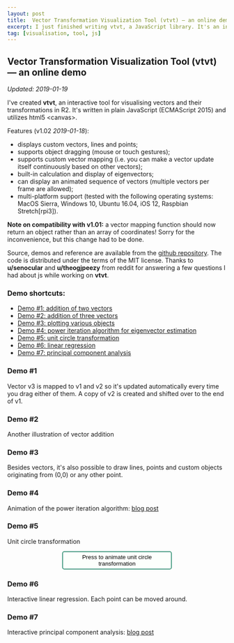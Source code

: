 ```yaml
---
layout: post
title:  Vector Transformation Visualization Tool (vtvt) — an online demo
excerpt: I just finished writing vtvt, a JavaScript library. It's an interactive tool for visualizing vectors and their transformations in R2
tag: [visualisation, tool, js]
---
```


## Vector Transformation Visualization Tool (vtvt) — an online demo

*Updated: 2019-01-19*

I've created **vtvt**, an interactive tool for visualising vectors and their transformations in R2. It's written in plain JavaScript (ECMAScript 2015) and utilizes html5 \<canvas\>. 

Features (v1.02 *2019-01-18*):
- displays custom vectors, lines and points;
- supports object dragging (mouse or touch gestures);
- supports custom vector mapping (i.e. you can make a vector update itself continuously based on other vectors);
- built-in calculation and display of eigenvectors;
- can display an animated sequence of vectors (multiple vectors per frame are allowed);
- multi-platform support (tested with the following operating systems: MacOS Sierra, Windows 10, Ubuntu 16.04, iOS 12, Raspbian Stretch[rpi3]).

**Note on compatibility with v1.01:** a vector mapping function should now return an object rather than an array of coordinates! Sorry for the inconvenience, but this change had to be done. 

Source, demos and reference are available from the [github repository](https://github.com/ex-punctis/vtvt). The code is distributed under the terms of the MIT license. Thanks to **u/senocular** and **u/theogjpeezy** from reddit for answering a few questions I had about js while working on **vtvt**.

### Demo shortcuts:

- [Demo #1: addition of two vectors](#demo-1)
- [Demo #2: addition of three vectors](#demo-2)
- [Demo #3: plotting various objects](#demo-3)
- [Demo #4: power iteration algorithm for eigenvector estimation](https://www.expunctis.com/2019/01/11/Linalg-power-iter.html#animation_trigger_4)
- [Demo #5: unit circle transformation](#demo-5)
- [Demo #6: linear regression](#demo-6)
- [Demo #7: principal component analysis](https://www.expunctis.com/2019/02/19/Covariance-linalg.html#vector_canvas_7)

### Demo #1
Vector v3 is mapped to v1 and v2 so it's updated automatically every time you drag either of them. A copy of v2 is created and shifted over to the end of v1.
<div class="canvas-wrapper">
	<canvas id='vector_canvas_1' class="canvas-wrapped"></canvas>
</div> 

### Demo #2
Another illustration of vector addition
<div class="canvas-wrapper">
	<canvas id='vector_canvas_2' class="canvas-wrapped"></canvas>
</div> 

### Demo #3
Besides vectors, it's also possible to draw lines, points and custom objects originating from (0,0) or any other point.
<div class="canvas-wrapper">
	<canvas id='vector_canvas_3' class="canvas-wrapped"></canvas>
</div> 

### Demo #4
Animation of the power iteration algorithm: [blog post](https://www.expunctis.com/2019/01/11/Linalg-power-iter.html#animation_trigger_4)

### Demo #5
Unit circle transformation

<p><button id='animation_trigger_5'>Press to animate unit circle transformation</button></p>
<div class="canvas-wrapper">
	<canvas id='vector_canvas_5' class="canvas-wrapped"></canvas>
</div> 

### Demo #6
Interactive linear regression. Each point can be moved around.

<div class="canvas-wrapper">
		<canvas id='vector_canvas_6' class="canvas-wrapped"></canvas>
</div> 

### Demo #7
Interactive principal component analysis: [blog post](https://www.expunctis.com/2019/02/19/Covariance-linalg.html#vector_canvas_7)


<script>
{% include vtvt.js %}
</script>

<style>

button {
	display: block;
	position: relative;
    margin-left:auto;
    margin-right:auto;
    width: 50%;
	background-color: #FCFFFC; 
	color: black; 
	border: 2px solid #449980; 
	border-radius: 5px; 
	padding: 4px 4px;

}
button:hover {
	background-color: #F9FFFA; 
}

button:focus {
  outline: none;
}

</style>

 <script>
	// *************************************************************************************************	 
	// Demo canvas #1

	// initialize the scene
	var scene1 = new vtvt({canvas_id: "vector_canvas_1", grid_res: 16, circle_rad: 0.5, show_matrix: false, show_eig: false});

	// add vector v1
	scene1.addVector({coords: [-2, -4], c: "190, 0, 190", draggable: true, kind: 'vector', label: "v1"});   
	
	// add vector v2 
	scene1.addVector({coords: [-1, 7], c: "0, 160, 190", draggable: true, kind: 'vector', label: "v2"});    

	// add copy of v2 with origin is mapped to v1
	scene1.addVector({coords: [-1, 7], c: "200,200,200", draggable: true, kind: 'vector', mapping: function(){ 
					return { mapX: scene1.vectors[1].coord_x,
										mapY: scene1.vectors[1].coord_y,
										mapXo: scene1.vectors[0].coord_x,
										mapYo: scene1.vectors[0].coord_y }; }  });    

	// add v3 = v1+v2
	scene1.addVector({c: "190,160,0", draggable: true, kind: 'vector', draggable: false, label: "v3=v1+v2", mapping: function(){ 
					return { mapX: scene1.vectors[0].coord_x + scene1.vectors[1].coord_x, 
										mapY: scene1.vectors[0].coord_y + scene1.vectors[1].coord_y }; }  });           

	// render
	scene1.render();

	// *************************************************************************************************	 
	// Demo canvas #2
        
	// initialize the scene
	var scene2 = new vtvt({canvas_id: "vector_canvas_2", grid_res: 16, circle_rad: 0.5, show_matrix: false, show_eig: false});

	// vector , can be dragged    
	scene2.addVector({coords: [-2, -4], c: "190, 160, 0", draggable: true, kind: 'vector', label: "v1"});   

	scene2.addVector({coords: [-1, 7], c: "0, 160, 190", draggable: true, kind: 'vector', label: "v2", mapping: function(){ 
					return {
							mapXo: scene2.vectors[0].coord_x, 
							mapYo: scene2.vectors[0].coord_y
					};
			}  });    
	
	scene2.addVector({coords: [6, 1], c: "190, 0, 190", draggable: true, kind: 'vector', label: "v3", mapping: function(){ 
					return {
							mapXo: scene2.vectors[0].coord_x + scene2.vectors[1].coord_x, 
							mapYo: scene2.vectors[0].coord_y + scene2.vectors[1].coord_y
					};
			}  });    
			
	scene2.addVector({c: "200,200,200", draggable: true, kind: 'vector', draggable: false, label: "     v1+v2+v3", mapping: function(){ 
					return {
							mapX: scene2.vectors[0].coord_x + scene2.vectors[1].coord_x + scene2.vectors[2].coord_x, 
							mapY: scene2.vectors[0].coord_y + scene2.vectors[1].coord_y + scene2.vectors[2].coord_y
					};
			}  });           
	
	// render
	scene2.render();


	// *************************************************************************************************	 
	// Demo canvas 3

	// initialize the scene
	var scene3 = new vtvt({canvas_id: "vector_canvas_3", grid_res: 16, circle_rad: 0.5, show_eig: false});

	// point only, cannot be dragged    
	scene3.addVector({coords: [-6, 1], c: "210, 20, 0", draggable: false, kind: 'point', draw_line: true, draw_arrow: false, label: "static point"});

	// line only, cannot be dragged
	scene3.addVector({coords: [-5, 2], c: "210, 100, 210", draggable: false, kind: 'line', label: "static line"});   

	// vector, cannot be dragged    
	scene3.addVector({coords: [-4, 4], c: "70, 50, 220", draggable: false, kind: 'vector', label: "static vector"}); 

	// stem + point, cannot be dragged
	scene3.addVector({coords: [-2, 5], c: "50, 220, 140", draggable: false, kind: 'custom', draw_arrow: false, draw_point: true, label: "static stem+point"}); 

	// vector + line, can be dragged    
	scene3.addVector({coords: [2, 5], c: "100, 150, 150", draggable: true, kind: 'custom', draw_line: true, label: "line+arrow"});   

	// line only, can be dragged    
	scene3.addVector({coords: [4, 4], c: "120, 200, 90", draggable: true, kind: 'line', draw_line: true, draw_arrow: false, label: "line"});

	// line and point, can be dragged    
	scene3.addVector({coords: [5, 3], c: "200, 100, 50", draggable: true, kind: 'custom', draw_line: true, draw_arrow: false, draw_point: true, label: "line+point"}); 

	// point only, can  be dragged    
	scene3.addVector({coords: [6, 1], c: "0, 100, 200", draggable: true, kind: 'point', label: "point"});

	//arrow, draggable
	scene3.addVector({coords: [5, -1], c: "255, 87, 51", draggable: true, kind: 'custom', draw_stem: false, label: "arrow"});    

	// a displaced vector, can be dragged    
	scene3.addVector({coords: [1, 4], origin: [-5,-5], c: "190, 160, 0", draggable: true, kind: 'vector', label: "displaced"});   

	// a displaced vector + line, can be dragged    
	scene3.addVector({coords: [5, -4], origin: [5, -4], c: "255, 10, 10", draggable: true, kind: 'custom', draw_line: true, label: "displaced line+arrow", mapping: function(){
			return {mapXo: scene3.vectors[9].coord_x + scene3.vectors[9].orig_x, mapYo: scene3.vectors[9].coord_y + scene3.vectors[9].orig_y}
	}});   

	// render
	scene3.render();	


	// *************************************************************************************************	 
	// Demo canvas #5
	// initialize the scene
	var scene5 = new vtvt({canvas_id: "vector_canvas_5", grid_res: 16, circle_rad: 0.5, show_eig: false, frame_duration: 50, anim_trigger_id: "animation_trigger_5"});

	// add columns of matrix T
	scene5.addVector({coords: [4, -1], c: "70, 70, 120", draggable: true,label: "t1"});
	scene5.addVector({coords: [-3, 5], c: "70, 120, 70", draggable: true, label: "t2"});
	
	// add transformed and original unit circle vectors
	for (var k = 0; k < 360; k=k+2) {            
			let cos = Math.cos(k * Math.PI / 180);
			let sin = Math.sin(k * Math.PI / 180);
			let vec_map = function() {
					let x = scene5.vectors[0].coord_x * cos + 
									scene5.vectors[1].coord_x * sin;
					let y = scene5.vectors[0].coord_y * cos + 
									scene5.vectors[1].coord_y * sin;
					return {mapX: x, mapY: y};
			}

			let colour = function() {
					let r = 150 + 100*cos; //(phase shift 0º)
					let g = 150 + 100*(-0.5*cos - 0.866*sin); //(phase shift 120º)
					let b = 150 + 100*(-0.5*cos + 0.866*sin); //(phase shift 240º)
			return `${Math.round(r)}, ${Math.round(g)}, ${Math.round(b)}`;
			}

			scene5.addVector({coords: [1, 1], c: colour(), kind: 'point', mapping: vec_map });
			scene5.addVector({coords: [Math.cos(k * Math.PI / 180), Math.sin(k * Math.PI / 180)], c: colour, selectable: false, kind: 'point' });

			scene5.addAnimationFrame([ 
					{coords: [1, 1], c: colour(), mapping: vec_map }, 
					{coords: [Math.cos(k * Math.PI / 180), Math.sin(k * Math.PI / 180)], c: colour, selectable: false}  ]);
	}

	// render
	scene5.render();
	

	// *************************************************************************************************	 
	// Demo canvas 6
	// Linear regression (OLS)
	
	// initialize the scene
	var scene_6 = new vtvt({canvas_id: "vector_canvas_6", grid_res: 16, circle_rad: 0.5, show_matrix: false, show_eig: false});

	// add points, can be dragged    
	scene_6.addVector({coords: [-7.1, -3],     c: "244, 95, 66", draggable: true, kind: 'point'});   
	scene_6.addVector({coords: [-5.3, -3.5],   c: "244, 185, 66", draggable: true, kind: 'point'});   
	scene_6.addVector({coords: [-3.2, -2.3],     c: "180, 200, 50", draggable: true, kind: 'point'});   
	scene_6.addVector({coords: [-1.8, -1.5],   c: "55, 215, 45", draggable: true, kind: 'point'});   
	scene_6.addVector({coords: [1.1, 0.4],     c: "66, 244, 206", draggable: true, kind: 'point'});   
	scene_6.addVector({coords: [3.6, 1.6],     c: "66, 161, 244", draggable: true, kind: 'point'});   
	scene_6.addVector({coords: [5.2, 2],       c: "134, 66, 244", draggable: true, kind: 'point'});   
	scene_6.addVector({coords: [7.7, 2.7],     c: "240, 66, 188", draggable: true, kind: 'point'});   

	// OLS parameter estimation
	let mapFunc = function() { 
			let sumX = 0, sumX2 = 0, sumY = 0, sumXY = 0;
			for (let i = 0; i<8; i++) {
					sumX    += scene_6.vectors[i].coord_x;
					sumX2   += scene_6.vectors[i].coord_x * scene_6.vectors[i].coord_x;
					sumY    += scene_6.vectors[i].coord_y;
					sumXY   += scene_6.vectors[i].coord_x * scene_6.vectors[i].coord_y;
			}
		
			return {
					mapXo: 0,
					mapYo: (sumY*sumX2 - sumX*sumXY)/(8*sumX2 - sumX*sumX),
					mapX: 1, 
					mapY: (8*sumXY - sumX*sumY)/(8*sumX2 - sumX*sumX)
			};
	} 

	// add regression line    
	scene_6.addVector({c: "70,70,70", kind: 'line', draggable: false, label: "", mapping: mapFunc });           
	
	// add projections onto regression line
	for (let k=0;k<8;k++) {
			let mapFunc = function() {
					return {mapX: 0,
									mapY: scene_6.vectors[8].orig_y + scene_6.vectors[k].coord_x*scene_6.vectors[8].coord_y/scene_6.vectors[8].coord_x - scene_6.vectors[k].coord_y,
									mapXo: scene_6.vectors[k].coord_x,
									mapYo: scene_6.vectors[k].coord_y }; }

			scene_6.addVector({kind: 'custom', draw_stem: true, draw_arrow: false, draggable: false, mapping: mapFunc });    
			// map line colour
			scene_6.vectors[9+k].line_col = scene_6.vectors[k].line_col;
	}

	// render
	scene_6.render();
	


</script>
